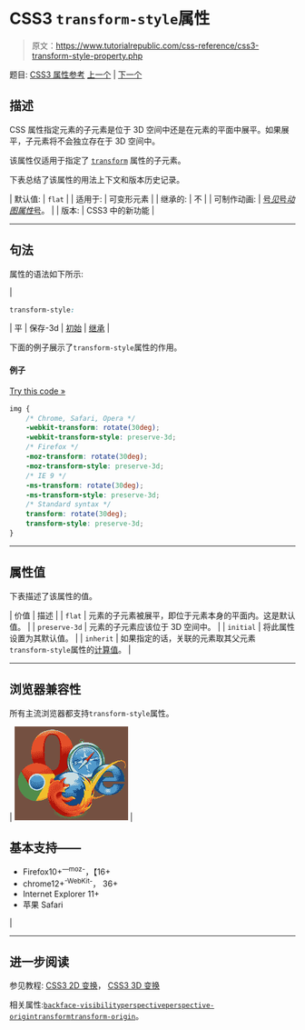 # CSS3 `transform-style`属性

> 原文：<https://www.tutorialrepublic.com/css-reference/css3-transform-style-property.php>

题目: [CSS3 属性参考](css3-properties.php) [上一个](css3-transform-origin-property.php) | [下一个](css3-transition-property.php)

## 描述

CSS 属性指定元素的子元素是位于 3D 空间中还是在元素的平面中展平。如果展平，子元素将不会独立存在于 3D 空间中。

该属性仅适用于指定了 [`transform`](css3-transform-property.php) 属性的子元素。

下表总结了该属性的用法上下文和版本历史记录。

| 默认值: | `flat` |
| 适用于: | 可变形元素 |
| 继承的: | 不 |
| 可制作动画: | [号*见*号*动图属性*号](css-animatable-properties.php)。 |
| 版本: | CSS3 中的新功能 |

* * *

## 句法

属性的语法如下所示:

| 

```css
transform-style: 
```

 | 平 &#124; 保存-3d &#124; [初始](../definitions.php#initial) &#124; [继承](../definitions.php#inherit) |

下面的例子展示了`transform-style`属性的作用。

#### 例子

[Try this code »](../codelab.php?topic=css3&file=transform-style-property "Try this code using online Editor")

```css
img {
    /* Chrome, Safari, Opera */
    -webkit-transform: rotate(30deg);
    -webkit-transform-style: preserve-3d;
    /* Firefox */
    -moz-transform: rotate(30deg);
    -moz-transform-style: preserve-3d;
    /* IE 9 */
    -ms-transform: rotate(30deg);
    -ms-transform-style: preserve-3d;
    /* Standard syntax */
    transform: rotate(30deg);
    transform-style: preserve-3d;
}
```

* * *

## 属性值

下表描述了该属性的值。

| 价值 | 描述 |
| `flat` | 元素的子元素被展平，即位于元素本身的平面内。这是默认值。 |
| `preserve-3d` | 元素的子元素应该位于 3D 空间中。 |
| `initial` | 将此属性设置为其默认值。 |
| `inherit` | 如果指定的话，关联的元素取其父元素`transform-style`属性的[计算值](../definitions.php#computed-value)。 |

* * *

## 浏览器兼容性

所有主流浏览器都支持`transform-style`属性。

| ![Browsers Icon](img/e9331123c77668c1832e541c2fca1002.png) | 

## 基本支持——

*   Firefox10+<sup class="badge">—moz-</sup>，【16+
*   chrome12+<sup class="badge">-WebKit-</sup>， 36+
*   Internet Explorer 11+
*   苹果 Safari

 |

* * *

## 进一步阅读

参见教程: [CSS3 2D 变换](../css-tutorial/css3-2d-transforms.php)， [CSS3 3D 变换](../css-tutorial/css3-3d-transforms.php)

相关属性:[`backface-visibility`](css3-backface-visibility-property.php)[`perspective`](css3-perspective-property.php)[`perspective-origin`](css3-perspective-origin-property.php)[`transform`](css3-transform-property.php)[`transform-origin`](css3-transform-origin-property.php)。